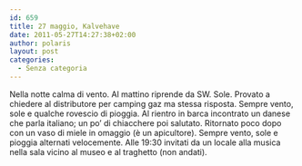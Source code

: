 ```yaml
---
id: 659
title: 27 maggio, Kalvehave
date: 2011-05-27T14:27:38+02:00
author: polaris
layout: post
categories:
  - Senza categoria
---
```

Nella notte calma di vento. Al mattino riprende da SW. Sole. Provato a chiedere al distributore per camping gaz ma stessa risposta. Sempre vento, sole e qualche rovescio di pioggia. Al rientro in barca incontrato un danese che parla italiano; un po&#8217; di chiacchere poi salutato. Ritornato poco dopo con un vaso di miele in omaggio (è un apicultore). Sempre vento, sole e pioggia alternati velocemente. Alle 19:30 invitati da un locale alla musica nella sala vicino al museo e al traghetto (non andati).